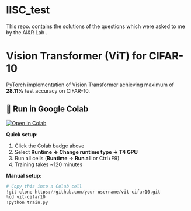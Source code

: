 # IISC_test
This repo. contains the solutions of the questions which were asked to me by the AI&R Lab .



# Vision Transformer (ViT) for CIFAR-10

PyTorch implementation of Vision Transformer achieving maximum of **28.11%** test accuracy on CIFAR-10.

## 🚀 Run in Google Colab

[![Open In Colab](https://colab.research.google.com/assets/colab-badge.svg)](https://colab.research.google.com/github/Harshil1010/IISC_test/blob/main/q1.ipynb)

**Quick setup:**
1. Click the Colab badge above
2. Select **Runtime → Change runtime type → T4 GPU**
3. Run all cells (**Runtime → Run all** or Ctrl+F9)
4. Training takes ~120 minutes

**Manual setup:**
```python
# Copy this into a Colab cell
!git clone https://github.com/your-username/vit-cifar10.git
%cd vit-cifar10
!python train.py
